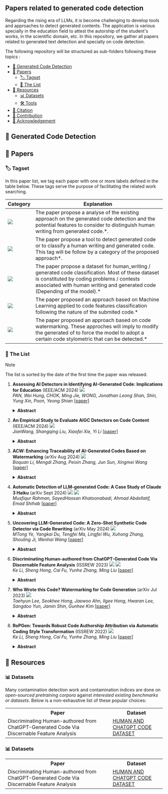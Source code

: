 ## Papers related to generated code detection

Regarding the rising era of LLMs, it is become challenging to develop tools and approaches to detect generated contents. The application is various specially in the education field to attest the autorship of the student's works, in the scientific domain, etc. In this repository, we gather all papers related to generated text detection and specially on code detection.

The following repository will be structured as sub-folders following these topics :

- [🌟 Generated Code Detection](#intro)
- [📜 Papers](#papers)
    - [🏷️ Tagset](#tagset)
    - [🎯 The List](#list)
- [🧰 Resources](#resources)
    - [📊 Datasets](#datasets)
    - [🛠️ Tools](#tools)
- [🚩 Citation](#citation)
- [🎉 Contribution](#contribution)
- [🤝 Acknowledgement](#acknowledgement)


<a id="intro"></a>
## 🌟 Generated Code Detection


<a id="papers"></a>
## 📜 Papers

<a id="tagset"></a>
### 🏷️ Tagset

In this paper list, we tag each paper with one or more labels defined in the table below. These tags serve the purpose of facilitating the related work searching.

| Category | Explanation |
|----------|-------------|
| ![](https://img.shields.io/badge/Analysis-green) | The paper propose a analyse of the existing approach on the generated code detection and the potential features to consider to distinguish human writing from generated code.*. |
| ![](https://img.shields.io/badge/Tools-brown) | The paper propose a tool to detect generated code or to classify a human writing and generated code. This tag will be follow by a category of the proposed approach*. |
| ![](https://img.shields.io/badge/Dataset-blue) | The paper propose a dataset for human_writing / generated code classification. Most of these dataset is constituted by coding problems / contests associated with human writing and generated code (Depending of the model).* |
| ![](https://img.shields.io/badge/Machine_Learning-orange) | The paper proposed an approach based on Machine Learning applied to code features classification following the nature of the submited code.* |
| ![](https://img.shields.io/badge/Watermarking-cyan) | The paper proposed an approach based on code watermarking. These approches will imply to modify the generated of to force the model to adopt a certain code stylometric that can be detected.* |


<a id="list"></a>
### 🎯 The List

> [!Note]
> The list is sorted by the date of the first time the paper was released.

1. **Assessing AI Detectors in Identifying AI-Generated Code: Implications for Education** (IEEE/ACM 2024) ![](https://img.shields.io/badge/Analysis-green)<br />
    *PAN, Wei Hung, CHOK, Ming Jie, WONG, Jonathan Leong Shan, Shin, Yung Xin, Poon, Yeong Shian*
    [[paper](https://ieeexplore.ieee.org/document/10554754/)]
    <details><summary><b>Abstract</b></summary>
    Educators are increasingly concerned about the usage of Large Language Models (LLMs) such as ChatGPT in programming education, particularly regarding the potential exploitation of imperfections in Artificial Intelligence Generated Content (AIGC) Detectors for academic misconduct. In this paper, we present an empirical study where the LLM is examined for its attempts to bypass detection by AIGC Detectors. This is achieved by generating code in response to a given question using different variants. We collected a dataset comprising 5,069 samples, with each sample consisting of a textual description of a coding problem and its corresponding human-written Python solution codes. These samples were obtained from various sources, including 80 from Quescol, 3,264 from Kaggle, and 1,725 from Leet-Code. From the dataset, we created 13 sets of code problem variant prompts, which were used to instruct ChatGPT to generate the outputs. Subsequently, we assessed the performance of five AIGC detectors. Our results demonstrate that existing AIGC Detectors perform poorly in distinguishing between human-written code and AI-generated code.
    </details>

1. **An Empirical Study to Evaluate AIGC Detectors on Code Content** (IEEE/ACM 2024) ![](https://img.shields.io/badge/Analysis-green)<br />
   *JianWang, Shangqing Liu, Xiaofei Xie, Yi Li*
    [[paper](https://dl.acm.org/doi/10.1145/3691620.3695468)]
    <details><summary><b>Abstract</b></summary>
   Artificial Intelligence Generated Content (AIGC) has garnered considerable attention for its impressive performance, with Large Language Models (LLMs), like ChatGPT, emerging as a leading AIGC model that produces high-quality responses across various applications, including software development and maintenance. Despite its potential, the misuse of LLMs, especially in security and safety-critical domains, such as academic integrity and answering questions on Stack Overflow, poses significant concerns. Numerous AIGC detectors have been developed and evaluated on natural language data. However, their performance on code-related content generated by LLMs remains unexplored. To fill this gap, in this paper, we present an empirical study evaluating existing AIGC detectors in the software domain. We select three state-of-the-art LLMs, i.e., GPT-3.5, WizardCoder and CodeLlama, for machine-content generation. We further created a comprehensive dataset including 2.23M samples comprising code-related content for each model, encompassing popular software activities like Q&A (150K), code summarization (1M), and code generation (1.1M). We evaluated thirteen AIGC detectors, comprising six commercial and seven open-source solutions, assessing their performance on this dataset. Our results indicate that AIGC detectors perform less on code-related data than natural language data. Fine-tuning can enhance detector performance, especially for content within the same domain; but generalization remains a challenge.
    </details>

1. **ACW: Enhancing Traceability of AI-Generated Codes Based on Watermarking** (arXiv Aug 2024) ![](https://img.shields.io/badge/Watermarking-cyan) <br />
    *Boquan Li, Mengdi Zhang, Peixin Zhang, Jun Sun, Xingmei Wang*
    [[paper](https://arxiv.org/abs/2402.07518)]
    <details><summary><b>Abstract</b></summary>
    With the development of large language models, multiple AIs have become available for code generation (such as ChatGPT and StarCoder) and are adopted widely. It is often desirable to know whether a piece of code is generated by AI, and furthermore, which AI is the author. For instance, if a certain version of AI is known to generate vulnerable codes, it is particularly important to know the creator. Watermarking is broadly considered a promising solution and is successfully applied for identifying AI-generated text. However, existing efforts on watermarking AI-generated codes are far from ideal, and pose more challenges than watermarking general text due to limited flexibility and encoding space. In this work, we propose ACW (AI Code Watermarking), a novel method for watermarking AI-generated codes. The key idea of ACW is to selectively apply a set of carefully-designed semantic-preserving, idempotent code transformations, whose presence (or absence) allows us to determine the existence of watermarks. It is efficient as it requires no training or fine-tuning and works in a black-box manner. Our experimental results show that ACW is effective (i.e., achieving high accuracy on detecting AI-generated codes and extracting watermarks) as well as resilient, significantly outperforming existing approaches.
    </details>

1. **Automatic Detection of LLM-generated Code: A Case Study of Claude 3 Haiku** (arXiv Sept 2024) ![](https://img.shields.io/badge/Analysis-green) ![](https://img.shields.io/badge/Machine_Learning-orange) <br />
    *Musfiqur Rahman, SayedHassan Khatoonabadi, Ahmad Abdellatif, Emad Shihab*
    [[paper](https://arxiv.org/abs/2409.01382)]
    <details><summary><b>Abstract</b></summary>
   Using Large Language Models (LLMs) has gained popularity among software developers for generating source code. However, the use of LLM-generated code can introduce risks of adding suboptimal, defective, and vulnerable code. This makes it necessary to devise methods for the accurate detection of LLM-generated code. Toward this goal, we perform a case study of Claude 3 Haiku (or Claude 3 for brevity) on CodeSearchNet dataset. We divide our analyses into two parts: function-level and class-level. We extract 22 software metric features, such as Code Lines and Cyclomatic Complexity, for each level of granularity. We then analyze code snippets generated by Claude 3 and their human-authored counterparts using the extracted features to understand how unique the code generated by Claude 3 is. In the following step, we use the unique characteristics of Claude 3-generated code to build Machine Learning (ML) models and identify which features of the code snippets make them more detectable by ML models. Our results indicate that Claude 3 tends to generate longer functions, but shorter classes than humans, and this characteristic can be used to detect Claude 3-generated code with ML models with 82% and 66% accuracies for function-level and class-level snippets, respectively.
    </details>

1. **Uncovering LLM-Generated Code: A Zero-Shot Synthetic Code Detector via Code Rewriting** (arXiv May 2024) ![](https://img.shields.io/badge/Machine_Learning-orange) <br />
    *MTong Ye, Yangkai Du, Tengfei Ma, Lingfei Wu, Xuhong Zhang, Shouling Ji, Wenhai Wang*
    [[paper](https://arxiv.org/abs/2405.16133)]
    <details><summary><b>Abstract</b></summary>
     Large Language Models (LLMs) have exhibited remarkable proficiency in generating code. However, the misuse of LLM-generated (Synthetic) code has prompted concerns within both educational and industrial domains, highlighting the imperative need for the development of synthetic code detectors. Existing methods for detecting LLM-generated content are primarily tailored for general text and often struggle with code content due to the distinct grammatical structure of programming languages and massive "low-entropy" tokens. Building upon this, our work proposes a novel zero-shot synthetic code detector based on the similarity between the code and its rewritten variants. Our method relies on the intuition that the differences between the LLM-rewritten and original codes tend to be smaller when the original code is synthetic. We utilize self-supervised contrastive learning to train a code similarity model and assess our approach on two synthetic code detection benchmarks. Our results demonstrate a notable enhancement over existing synthetic content detectors designed for general texts, with an improvement of 20.5% in the APPS benchmark and 29.1% in the MBPP benchmark.
    </details>

1. **Discriminating Human-authored from ChatGPT-Generated Code Via Discernable Feature Analysis** (ISSREW 2023) ![](https://img.shields.io/badge/Analysis-green) ![](https://img.shields.io/badge/Dataset-blue) <br />
    *Ke Li, Sheng Hong, Cai Fu, Yunhe Zhang, Ming Liu*
    [[paper](https://ieeexplore.ieee.org/document/10301301)]
    <details><summary><b>Abstract</b></summary>
    The ubiquitous adoption of Large Language Generation Models (LLMs) in programming has highlighted the importance of distinguishing between human-written code and code generated by intelligent models. This paper specifically aims to distinguish ChatGPT-generated code from human-generated code. Our investigation reveals differences in programming style, technical level and readability between these two sources. Consequently, we develop a discriminative feature set for differentiation and evaluate its effectiveness through ablation experiments. In addition, we develop a dataset cleaning technique using temporal and spatial segmentation to mitigate dataset scarcity and ensure high quality, uncontaminated datasets. To further enrich the data resources, we apply "code transformation", "feature transformation" and "feature adaptation" techniques, generating a rich dataset of 100,000 lines of ChatGPT-generated code. The main contributions of our research include: proposing a discriminative feature set that yields high accuracy in distinguishing ChatGPT-generated code from human-authored code in binary classification tasks; devising methods for generating rich ChatGPT-generated code; and introducing a dataset cleansing strategy that extracts pristine, high-quality code datasets from open-source repositories, thereby achieving exceptional accuracy in code authorship attribution tasks.
    </details>

1. **Who Wrote this Code? Watermarking for Code Generation** (arXiv Jul 2023) ![](https://img.shields.io/badge/Watermarking-cyan) <br />
    *Taehyun Lee, Seokhee Hong, Jaewoo Ahn, Ilgee Hong, Hwaran Lee, Sangdoo Yun, Jamin Shin, Gunhee Kim*
    [[paper](https://arxiv.org/abs/2305.15060)]
    <details><summary><b>Abstract</b></summary>
    Since the remarkable generation performance of large language models raised ethical and legal concerns, approaches to detect machine-generated text by embedding watermarks are being developed. However, we discover that the existing works fail to function appropriately in code generation tasks due to the task's nature of having low entropy. Extending a logit-modifying watermark method, we propose Selective WatErmarking via Entropy Thresholding (SWEET), which enhances detection ability and mitigates code quality degeneration by removing low-entropy segments at generating and detecting watermarks. Our experiments show that SWEET significantly improves code quality preservation while outperforming all baselines, including post-hoc detection methods, in detecting machine-generated code text.
    </details>

1. **RoPGen: Towards Robust Code Authorship Attribution via Automatic Coding Style Transformation** (ISSREW 2022) ![](https://img.shields.io/badge/Machine_Learning-orange) <br />
    *Ke Li, Sheng Hong, Cai Fu, Yunhe Zhang, Ming Liu*
    [[paper](https://ieeexplore.ieee.org/document/10301301)]
    <details><summary><b>Abstract</b></summary>
    The ubiquitous adoption of Large Language Generation Models (LLMs) in programming has highlighted the importance of distinguishing between human-written code and code generated by intelligent models. This paper specifically aims to distinguish ChatGPT-generated code from human-generated code. Our investigation reveals differences in programming style, technical level and readability between these two sources. Consequently, we develop a discriminative feature set for differentiation and evaluate its effectiveness through ablation experiments. In addition, we develop a dataset cleaning technique using temporal and spatial segmentation to mitigate dataset scarcity and ensure high quality, uncontaminated datasets. To further enrich the data resources, we apply "code transformation", "feature transformation" and "feature adaptation" techniques, generating a rich dataset of 100,000 lines of ChatGPT-generated code. The main contributions of our research include: proposing a discriminative feature set that yields high accuracy in distinguishing ChatGPT-generated code from human-authored code in binary classification tasks; devising methods for generating rich ChatGPT-generated code; and introducing a dataset cleansing strategy that extracts pristine, high-quality code datasets from open-source repositories, thereby achieving exceptional accuracy in code authorship attribution tasks.
    </details>

<a id="resources"></a>
## 🧰 Resources

<a id="datasets"></a>
### 📊 Datasets

Many contamination detection work and contamination indices are done on *open-sourced pretraining corpora* against *interested existing benchmarks or datasets*. Below is a non-exhaustive list of these popular choices:

<table align="center">
  <tbody>
    <tr align="center">
      <th>Paper</th>
      <th>Dataset</th>
    </tr>
    <tr>
      <td valign="top">
          Discriminating Human-authored from ChatGPT-Generated Code Via Discernable Feature Analysis
      </td>
      <td valign="top">
          <a href="https://github.com/LiKe-rm/Human-and-ChatGPT-Code-Dataset/tree/main">HUMAN AND CHATGPT CODE DATASET</a>
      </td>
    </tr>
  </tbody>
</table>


<a id="tools"></a>
### 📊 Datasets


<table align="center">
  <tbody>
    <tr align="center">
      <th>Paper</th>
      <th>Dataset</th>
    </tr>
    <tr>
      <td valign="top">
          Discriminating Human-authored from ChatGPT-Generated Code Via Discernable Feature Analysis
      </td>
      <td valign="top">
          <a href="https://github.com/LiKe-rm/Human-and-ChatGPT-Code-Dataset/tree/main">HUMAN AND CHATGPT CODE DATASET</a>
      </td>
    </tr>
  </tbody>
</table>
